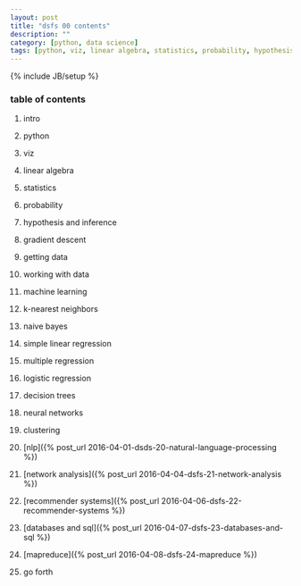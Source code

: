 ```yaml
---
layout: post
title: "dsfs 00 contents"
description: ""
category: [python, data science]
tags: [python, viz, linear algebra, statistics, probability, hypothesis, inference, gradient descent, machine learning, k-nearest, naive bayes, simple linear regression, multiple regression, logistic regression, decision trees, neural networks, clustering, nlp, network analysis, recommender systems, databases, sql, mapreduce]
---
```

{% include JB/setup %}


### table of contents

1. intro

1. python

1. viz

1. linear algebra

1. statistics

1. probability

1. hypothesis and inference

1. gradient descent

1. getting data

1. working with data

1. machine learning

1. k-nearest neighbors

1. naive bayes

1. simple linear regression

1. multiple regression

1. logistic regression

1. decision trees

1. neural networks

1. clustering

1. [nlp]({% post_url 2016-04-01-dsds-20-natural-language-processing %})

1. [network analysis]({% post_url 2016-04-04-dsfs-21-network-analysis %})

1. [recommender systems]({% post_url 2016-04-06-dsfs-22-recommender-systems %})

1. [databases and sql]({% post_url 2016-04-07-dsfs-23-databases-and-sql %})

1. [mapreduce]({% post_url 2016-04-08-dsfs-24-mapreduce %})

1. go forth